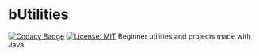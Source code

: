 # bUtilities #
[![Codacy Badge](https://app.codacy.com/project/badge/Grade/4d03276c339f404988e2e03a3e85f0ef)](https://www.codacy.com/gh/kareem-ghazi/bUtilities/dashboard?utm_source=github.com&amp;utm_medium=referral&amp;utm_content=kareem-ghazi/bUtilities&amp;utm_campaign=Badge_Grade)
[![License: MIT](https://img.shields.io/badge/License-MIT-red.svg)](https://opensource.org/licenses/MIT)
Beginner utilities and projects made with Java.
